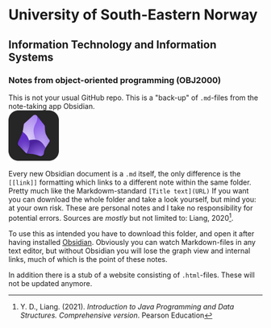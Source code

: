 # University of South-Eastern Norway
## Information Technology and Information Systems
### Notes from object-oriented programming (OBJ2000)

This is not your usual GitHub repo. This is a "back-up" of `.md`-files from the note-taking app Obsidian.   
<img src="https://github.com/Scandiking/OBJ2000/blob/master/ObsidianIcon.png" alt="Obsidian icon" width="100"/>

Every new Obsidian document is a `.md` itself, the only difference is the `[[link]]` formatting which links to a different note within the same folder. Pretty much like the Markdowm-standard `[Title text](URL)` If you want you can download the whole folder and take a look yourself, but mind you: at your own risk. These are personal notes and I take no responsibility for potential errors. Sources are _mostly_ but not limited to: Liang, 2020[^1].


To use this as intended you have to download this folder, and open it after having installed [Obsidian](https://obsidian.md/download). Obviously you can watch Markdown-files in any text editor, but without Obsidian you will lose the graph view and internal links, much of which is the point of these notes.


In addition there is a stub of a website consisting of `.html`-files. These will not be updated anymore.

[^1]: Y. D., Liang. (2021). _Introduction to Java Programming and Data Structures. Comprehensive version_.  Pearson Education